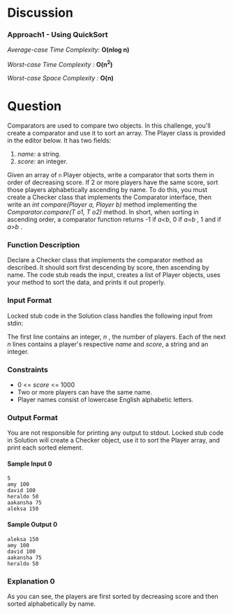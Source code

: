
# Discussion

### Approach1 - Using QuickSort

*Average-case Time Complexity:* **O(nlog n)**

*Worst-case Time Complexity :* **O(n<sup>2</sup>)**

*Worst-case Space Complexity :* **O(n)**

# Question

Comparators are used to compare two objects. In this challenge, you'll create a comparator and use it to sort an array. The Player class is provided in the editor below. It has two fields:

1. *name:* a string.
2. *score:* an integer.

Given an array of `n` Player objects, write a comparator that sorts them in order of decreasing score. If 2 or more players have the same score, sort those players alphabetically ascending by name. To do this, you must create a Checker class that implements the Comparator interface, then write an *int compare(Player a, Player b)* method implementing the *Comparator.compare(T o1, T o2)* method. In short, when sorting in ascending order, a comparator function returns -1 if *a<b*, 0  if *a=b* , 1 and  if *a>b* .

### Function Description

Declare a Checker class that implements the comparator method as described. It should sort first descending by score, then ascending by name. The code stub reads the input, creates a list of Player objects, uses your method to sort the data, and prints it out properly.

### Input Format 

Locked stub code in the Solution class handles the following input from stdin:

The first line contains an integer, *n* , the number of players. 
Each of the next *n* lines contains a player's respective *name* and *score*, a string and an integer.

### Constraints
* 0 <= *score* <= 1000
* Two or more players can have the same name.
* Player names consist of lowercase English alphabetic letters.

### Output Format

You are not responsible for printing any output to stdout. Locked stub code in Solution will create a Checker object, use it to sort the Player array, and print each sorted element.

#### Sample Input 0
```
5
amy 100
david 100
heraldo 50
aakansha 75
aleksa 150
```
#### Sample Output 0
```
aleksa 150
amy 100
david 100
aakansha 75
heraldo 50
```
### Explanation 0 

As you can see, the players are first sorted by decreasing score and then sorted alphabetically by name.
